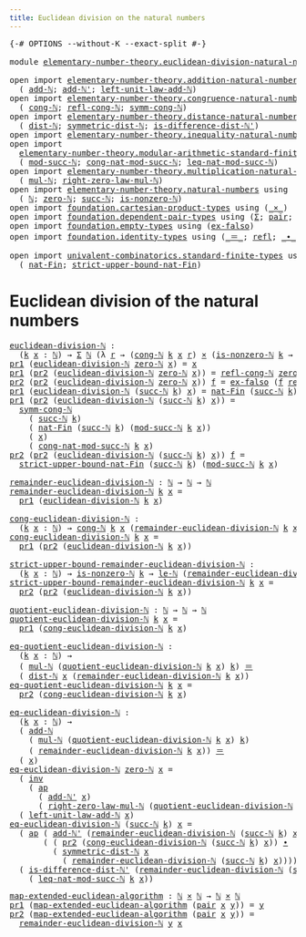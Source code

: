 ```yaml
---
title: Euclidean division on the natural numbers
---
```


<pre class="Agda"><a id="67" class="Symbol">{-#</a> <a id="71" class="Keyword">OPTIONS</a> <a id="79" class="Pragma">--without-K</a> <a id="91" class="Pragma">--exact-split</a> <a id="105" class="Symbol">#-}</a>

<a id="110" class="Keyword">module</a> <a id="117" href="elementary-number-theory.euclidean-division-natural-numbers.html" class="Module">elementary-number-theory.euclidean-division-natural-numbers</a> <a id="177" class="Keyword">where</a>

<a id="184" class="Keyword">open</a> <a id="189" class="Keyword">import</a> <a id="196" href="elementary-number-theory.addition-natural-numbers.html" class="Module">elementary-number-theory.addition-natural-numbers</a> <a id="246" class="Keyword">using</a>
  <a id="254" class="Symbol">(</a> <a id="256" href="elementary-number-theory.addition-natural-numbers.html#1164" class="Function">add-ℕ</a><a id="261" class="Symbol">;</a> <a id="263" href="elementary-number-theory.addition-natural-numbers.html#1237" class="Function">add-ℕ&#39;</a><a id="269" class="Symbol">;</a> <a id="271" href="elementary-number-theory.addition-natural-numbers.html#1532" class="Function">left-unit-law-add-ℕ</a><a id="290" class="Symbol">)</a>
<a id="292" class="Keyword">open</a> <a id="297" class="Keyword">import</a> <a id="304" href="elementary-number-theory.congruence-natural-numbers.html" class="Module">elementary-number-theory.congruence-natural-numbers</a> <a id="356" class="Keyword">using</a>
  <a id="364" class="Symbol">(</a> <a id="366" href="elementary-number-theory.congruence-natural-numbers.html#1636" class="Function">cong-ℕ</a><a id="372" class="Symbol">;</a> <a id="374" href="elementary-number-theory.congruence-natural-numbers.html#2602" class="Function">refl-cong-ℕ</a><a id="385" class="Symbol">;</a> <a id="387" href="elementary-number-theory.congruence-natural-numbers.html#2882" class="Function">symm-cong-ℕ</a><a id="398" class="Symbol">)</a>
<a id="400" class="Keyword">open</a> <a id="405" class="Keyword">import</a> <a id="412" href="elementary-number-theory.distance-natural-numbers.html" class="Module">elementary-number-theory.distance-natural-numbers</a> <a id="462" class="Keyword">using</a>
  <a id="470" class="Symbol">(</a> <a id="472" href="elementary-number-theory.distance-natural-numbers.html#1255" class="Function">dist-ℕ</a><a id="478" class="Symbol">;</a> <a id="480" href="elementary-number-theory.distance-natural-numbers.html#2322" class="Function">symmetric-dist-ℕ</a><a id="496" class="Symbol">;</a> <a id="498" href="elementary-number-theory.distance-natural-numbers.html#9708" class="Function">is-difference-dist-ℕ&#39;</a><a id="519" class="Symbol">)</a>
<a id="521" class="Keyword">open</a> <a id="526" class="Keyword">import</a> <a id="533" href="elementary-number-theory.inequality-natural-numbers.html" class="Module">elementary-number-theory.inequality-natural-numbers</a> <a id="585" class="Keyword">using</a> <a id="591" class="Symbol">(</a><a id="592" href="elementary-number-theory.inequality-natural-numbers.html#2077" class="Function">le-ℕ</a><a id="596" class="Symbol">)</a>
<a id="598" class="Keyword">open</a> <a id="603" class="Keyword">import</a>
  <a id="612" href="elementary-number-theory.modular-arithmetic-standard-finite-types.html" class="Module">elementary-number-theory.modular-arithmetic-standard-finite-types</a> <a id="678" class="Keyword">using</a>
  <a id="686" class="Symbol">(</a> <a id="688" href="elementary-number-theory.modular-arithmetic-standard-finite-types.html#2844" class="Function">mod-succ-ℕ</a><a id="698" class="Symbol">;</a> <a id="700" href="elementary-number-theory.modular-arithmetic-standard-finite-types.html#3602" class="Function">cong-nat-mod-succ-ℕ</a><a id="719" class="Symbol">;</a> <a id="721" href="elementary-number-theory.modular-arithmetic-standard-finite-types.html#32991" class="Function">leq-nat-mod-succ-ℕ</a><a id="739" class="Symbol">)</a>
<a id="741" class="Keyword">open</a> <a id="746" class="Keyword">import</a> <a id="753" href="elementary-number-theory.multiplication-natural-numbers.html" class="Module">elementary-number-theory.multiplication-natural-numbers</a> <a id="809" class="Keyword">using</a>
  <a id="817" class="Symbol">(</a> <a id="819" href="elementary-number-theory.multiplication-natural-numbers.html#1358" class="Function">mul-ℕ</a><a id="824" class="Symbol">;</a> <a id="826" href="elementary-number-theory.multiplication-natural-numbers.html#1887" class="Function">right-zero-law-mul-ℕ</a><a id="846" class="Symbol">)</a>
<a id="848" class="Keyword">open</a> <a id="853" class="Keyword">import</a> <a id="860" href="elementary-number-theory.natural-numbers.html" class="Module">elementary-number-theory.natural-numbers</a> <a id="901" class="Keyword">using</a>
  <a id="909" class="Symbol">(</a> <a id="911" href="elementary-number-theory.natural-numbers.html#1458" class="Datatype">ℕ</a><a id="912" class="Symbol">;</a> <a id="914" href="elementary-number-theory.natural-numbers.html#1479" class="InductiveConstructor">zero-ℕ</a><a id="920" class="Symbol">;</a> <a id="922" href="elementary-number-theory.natural-numbers.html#1492" class="InductiveConstructor">succ-ℕ</a><a id="928" class="Symbol">;</a> <a id="930" href="elementary-number-theory.natural-numbers.html#1939" class="Function">is-nonzero-ℕ</a><a id="942" class="Symbol">)</a>
<a id="944" class="Keyword">open</a> <a id="949" class="Keyword">import</a> <a id="956" href="foundation.cartesian-product-types.html" class="Module">foundation.cartesian-product-types</a> <a id="991" class="Keyword">using</a> <a id="997" class="Symbol">(</a><a id="998" href="foundation-core.cartesian-product-types.html#590" class="Function Operator">_×_</a><a id="1001" class="Symbol">)</a>
<a id="1003" class="Keyword">open</a> <a id="1008" class="Keyword">import</a> <a id="1015" href="foundation.dependent-pair-types.html" class="Module">foundation.dependent-pair-types</a> <a id="1047" class="Keyword">using</a> <a id="1053" class="Symbol">(</a><a id="1054" href="foundation-core.dependent-pair-types.html#515" class="Record">Σ</a><a id="1055" class="Symbol">;</a> <a id="1057" href="foundation-core.dependent-pair-types.html#588" class="InductiveConstructor">pair</a><a id="1061" class="Symbol">;</a> <a id="1063" href="foundation-core.dependent-pair-types.html#605" class="Field">pr1</a><a id="1066" class="Symbol">;</a> <a id="1068" href="foundation-core.dependent-pair-types.html#617" class="Field">pr2</a><a id="1071" class="Symbol">)</a>
<a id="1073" class="Keyword">open</a> <a id="1078" class="Keyword">import</a> <a id="1085" href="foundation.empty-types.html" class="Module">foundation.empty-types</a> <a id="1108" class="Keyword">using</a> <a id="1114" class="Symbol">(</a><a id="1115" href="foundation-core.empty-types.html#1160" class="Function">ex-falso</a><a id="1123" class="Symbol">)</a>
<a id="1125" class="Keyword">open</a> <a id="1130" class="Keyword">import</a> <a id="1137" href="foundation.identity-types.html" class="Module">foundation.identity-types</a> <a id="1163" class="Keyword">using</a> <a id="1169" class="Symbol">(</a><a id="1170" href="foundation-core.identity-types.html#1865" class="Function Operator">_＝_</a><a id="1173" class="Symbol">;</a> <a id="1175" href="foundation-core.identity-types.html#1820" class="InductiveConstructor">refl</a><a id="1179" class="Symbol">;</a> <a id="1181" href="foundation-core.identity-types.html#2425" class="Function Operator">_∙_</a><a id="1184" class="Symbol">;</a> <a id="1186" href="foundation-core.identity-types.html#2729" class="Function">inv</a><a id="1189" class="Symbol">;</a> <a id="1191" href="foundation-core.identity-types.html#4003" class="Function">ap</a><a id="1193" class="Symbol">)</a>

<a id="1196" class="Keyword">open</a> <a id="1201" class="Keyword">import</a> <a id="1208" href="univalent-combinatorics.standard-finite-types.html" class="Module">univalent-combinatorics.standard-finite-types</a> <a id="1254" class="Keyword">using</a>
  <a id="1262" class="Symbol">(</a> <a id="1264" href="univalent-combinatorics.standard-finite-types.html#6240" class="Function">nat-Fin</a><a id="1271" class="Symbol">;</a> <a id="1273" href="univalent-combinatorics.standard-finite-types.html#6343" class="Function">strict-upper-bound-nat-Fin</a><a id="1299" class="Symbol">)</a>
</pre>
# Euclidean division of the natural numbers

<pre class="Agda"><a id="euclidean-division-ℕ"></a><a id="1359" href="elementary-number-theory.euclidean-division-natural-numbers.html#1359" class="Function">euclidean-division-ℕ</a> <a id="1380" class="Symbol">:</a>
  <a id="1384" class="Symbol">(</a><a id="1385" href="elementary-number-theory.euclidean-division-natural-numbers.html#1385" class="Bound">k</a> <a id="1387" href="elementary-number-theory.euclidean-division-natural-numbers.html#1387" class="Bound">x</a> <a id="1389" class="Symbol">:</a> <a id="1391" href="elementary-number-theory.natural-numbers.html#1458" class="Datatype">ℕ</a><a id="1392" class="Symbol">)</a> <a id="1394" class="Symbol">→</a> <a id="1396" href="foundation-core.dependent-pair-types.html#515" class="Record">Σ</a> <a id="1398" href="elementary-number-theory.natural-numbers.html#1458" class="Datatype">ℕ</a> <a id="1400" class="Symbol">(λ</a> <a id="1403" href="elementary-number-theory.euclidean-division-natural-numbers.html#1403" class="Bound">r</a> <a id="1405" class="Symbol">→</a> <a id="1407" class="Symbol">(</a><a id="1408" href="elementary-number-theory.congruence-natural-numbers.html#1636" class="Function">cong-ℕ</a> <a id="1415" href="elementary-number-theory.euclidean-division-natural-numbers.html#1385" class="Bound">k</a> <a id="1417" href="elementary-number-theory.euclidean-division-natural-numbers.html#1387" class="Bound">x</a> <a id="1419" href="elementary-number-theory.euclidean-division-natural-numbers.html#1403" class="Bound">r</a><a id="1420" class="Symbol">)</a> <a id="1422" href="foundation-core.cartesian-product-types.html#590" class="Function Operator">×</a> <a id="1424" class="Symbol">(</a><a id="1425" href="elementary-number-theory.natural-numbers.html#1939" class="Function">is-nonzero-ℕ</a> <a id="1438" href="elementary-number-theory.euclidean-division-natural-numbers.html#1385" class="Bound">k</a> <a id="1440" class="Symbol">→</a> <a id="1442" href="elementary-number-theory.inequality-natural-numbers.html#2077" class="Function">le-ℕ</a> <a id="1447" href="elementary-number-theory.euclidean-division-natural-numbers.html#1403" class="Bound">r</a> <a id="1449" href="elementary-number-theory.euclidean-division-natural-numbers.html#1385" class="Bound">k</a><a id="1450" class="Symbol">))</a>
<a id="1453" href="foundation-core.dependent-pair-types.html#605" class="Field">pr1</a> <a id="1457" class="Symbol">(</a><a id="1458" href="elementary-number-theory.euclidean-division-natural-numbers.html#1359" class="Function">euclidean-division-ℕ</a> <a id="1479" href="elementary-number-theory.natural-numbers.html#1479" class="InductiveConstructor">zero-ℕ</a> <a id="1486" href="elementary-number-theory.euclidean-division-natural-numbers.html#1486" class="Bound">x</a><a id="1487" class="Symbol">)</a> <a id="1489" class="Symbol">=</a> <a id="1491" href="elementary-number-theory.euclidean-division-natural-numbers.html#1486" class="Bound">x</a>
<a id="1493" href="foundation-core.dependent-pair-types.html#605" class="Field">pr1</a> <a id="1497" class="Symbol">(</a><a id="1498" href="foundation-core.dependent-pair-types.html#617" class="Field">pr2</a> <a id="1502" class="Symbol">(</a><a id="1503" href="elementary-number-theory.euclidean-division-natural-numbers.html#1359" class="Function">euclidean-division-ℕ</a> <a id="1524" href="elementary-number-theory.natural-numbers.html#1479" class="InductiveConstructor">zero-ℕ</a> <a id="1531" href="elementary-number-theory.euclidean-division-natural-numbers.html#1531" class="Bound">x</a><a id="1532" class="Symbol">))</a> <a id="1535" class="Symbol">=</a> <a id="1537" href="elementary-number-theory.congruence-natural-numbers.html#2602" class="Function">refl-cong-ℕ</a> <a id="1549" href="elementary-number-theory.natural-numbers.html#1479" class="InductiveConstructor">zero-ℕ</a> <a id="1556" href="elementary-number-theory.euclidean-division-natural-numbers.html#1531" class="Bound">x</a>
<a id="1558" href="foundation-core.dependent-pair-types.html#617" class="Field">pr2</a> <a id="1562" class="Symbol">(</a><a id="1563" href="foundation-core.dependent-pair-types.html#617" class="Field">pr2</a> <a id="1567" class="Symbol">(</a><a id="1568" href="elementary-number-theory.euclidean-division-natural-numbers.html#1359" class="Function">euclidean-division-ℕ</a> <a id="1589" href="elementary-number-theory.natural-numbers.html#1479" class="InductiveConstructor">zero-ℕ</a> <a id="1596" href="elementary-number-theory.euclidean-division-natural-numbers.html#1596" class="Bound">x</a><a id="1597" class="Symbol">))</a> <a id="1600" href="elementary-number-theory.euclidean-division-natural-numbers.html#1600" class="Bound">f</a> <a id="1602" class="Symbol">=</a> <a id="1604" href="foundation-core.empty-types.html#1160" class="Function">ex-falso</a> <a id="1613" class="Symbol">(</a><a id="1614" href="elementary-number-theory.euclidean-division-natural-numbers.html#1600" class="Bound">f</a> <a id="1616" href="foundation-core.identity-types.html#1820" class="InductiveConstructor">refl</a><a id="1620" class="Symbol">)</a>
<a id="1622" href="foundation-core.dependent-pair-types.html#605" class="Field">pr1</a> <a id="1626" class="Symbol">(</a><a id="1627" href="elementary-number-theory.euclidean-division-natural-numbers.html#1359" class="Function">euclidean-division-ℕ</a> <a id="1648" class="Symbol">(</a><a id="1649" href="elementary-number-theory.natural-numbers.html#1492" class="InductiveConstructor">succ-ℕ</a> <a id="1656" href="elementary-number-theory.euclidean-division-natural-numbers.html#1656" class="Bound">k</a><a id="1657" class="Symbol">)</a> <a id="1659" href="elementary-number-theory.euclidean-division-natural-numbers.html#1659" class="Bound">x</a><a id="1660" class="Symbol">)</a> <a id="1662" class="Symbol">=</a> <a id="1664" href="univalent-combinatorics.standard-finite-types.html#6240" class="Function">nat-Fin</a> <a id="1672" class="Symbol">(</a><a id="1673" href="elementary-number-theory.natural-numbers.html#1492" class="InductiveConstructor">succ-ℕ</a> <a id="1680" href="elementary-number-theory.euclidean-division-natural-numbers.html#1656" class="Bound">k</a><a id="1681" class="Symbol">)</a> <a id="1683" class="Symbol">(</a><a id="1684" href="elementary-number-theory.modular-arithmetic-standard-finite-types.html#2844" class="Function">mod-succ-ℕ</a> <a id="1695" href="elementary-number-theory.euclidean-division-natural-numbers.html#1656" class="Bound">k</a> <a id="1697" href="elementary-number-theory.euclidean-division-natural-numbers.html#1659" class="Bound">x</a><a id="1698" class="Symbol">)</a>
<a id="1700" href="foundation-core.dependent-pair-types.html#605" class="Field">pr1</a> <a id="1704" class="Symbol">(</a><a id="1705" href="foundation-core.dependent-pair-types.html#617" class="Field">pr2</a> <a id="1709" class="Symbol">(</a><a id="1710" href="elementary-number-theory.euclidean-division-natural-numbers.html#1359" class="Function">euclidean-division-ℕ</a> <a id="1731" class="Symbol">(</a><a id="1732" href="elementary-number-theory.natural-numbers.html#1492" class="InductiveConstructor">succ-ℕ</a> <a id="1739" href="elementary-number-theory.euclidean-division-natural-numbers.html#1739" class="Bound">k</a><a id="1740" class="Symbol">)</a> <a id="1742" href="elementary-number-theory.euclidean-division-natural-numbers.html#1742" class="Bound">x</a><a id="1743" class="Symbol">))</a> <a id="1746" class="Symbol">=</a>
  <a id="1750" href="elementary-number-theory.congruence-natural-numbers.html#2882" class="Function">symm-cong-ℕ</a>
    <a id="1766" class="Symbol">(</a> <a id="1768" href="elementary-number-theory.natural-numbers.html#1492" class="InductiveConstructor">succ-ℕ</a> <a id="1775" href="elementary-number-theory.euclidean-division-natural-numbers.html#1739" class="Bound">k</a><a id="1776" class="Symbol">)</a>
    <a id="1782" class="Symbol">(</a> <a id="1784" href="univalent-combinatorics.standard-finite-types.html#6240" class="Function">nat-Fin</a> <a id="1792" class="Symbol">(</a><a id="1793" href="elementary-number-theory.natural-numbers.html#1492" class="InductiveConstructor">succ-ℕ</a> <a id="1800" href="elementary-number-theory.euclidean-division-natural-numbers.html#1739" class="Bound">k</a><a id="1801" class="Symbol">)</a> <a id="1803" class="Symbol">(</a><a id="1804" href="elementary-number-theory.modular-arithmetic-standard-finite-types.html#2844" class="Function">mod-succ-ℕ</a> <a id="1815" href="elementary-number-theory.euclidean-division-natural-numbers.html#1739" class="Bound">k</a> <a id="1817" href="elementary-number-theory.euclidean-division-natural-numbers.html#1742" class="Bound">x</a><a id="1818" class="Symbol">))</a>
    <a id="1825" class="Symbol">(</a> <a id="1827" href="elementary-number-theory.euclidean-division-natural-numbers.html#1742" class="Bound">x</a><a id="1828" class="Symbol">)</a>
    <a id="1834" class="Symbol">(</a> <a id="1836" href="elementary-number-theory.modular-arithmetic-standard-finite-types.html#3602" class="Function">cong-nat-mod-succ-ℕ</a> <a id="1856" href="elementary-number-theory.euclidean-division-natural-numbers.html#1739" class="Bound">k</a> <a id="1858" href="elementary-number-theory.euclidean-division-natural-numbers.html#1742" class="Bound">x</a><a id="1859" class="Symbol">)</a>
<a id="1861" href="foundation-core.dependent-pair-types.html#617" class="Field">pr2</a> <a id="1865" class="Symbol">(</a><a id="1866" href="foundation-core.dependent-pair-types.html#617" class="Field">pr2</a> <a id="1870" class="Symbol">(</a><a id="1871" href="elementary-number-theory.euclidean-division-natural-numbers.html#1359" class="Function">euclidean-division-ℕ</a> <a id="1892" class="Symbol">(</a><a id="1893" href="elementary-number-theory.natural-numbers.html#1492" class="InductiveConstructor">succ-ℕ</a> <a id="1900" href="elementary-number-theory.euclidean-division-natural-numbers.html#1900" class="Bound">k</a><a id="1901" class="Symbol">)</a> <a id="1903" href="elementary-number-theory.euclidean-division-natural-numbers.html#1903" class="Bound">x</a><a id="1904" class="Symbol">))</a> <a id="1907" href="elementary-number-theory.euclidean-division-natural-numbers.html#1907" class="Bound">f</a> <a id="1909" class="Symbol">=</a>
  <a id="1913" href="univalent-combinatorics.standard-finite-types.html#6343" class="Function">strict-upper-bound-nat-Fin</a> <a id="1940" class="Symbol">(</a><a id="1941" href="elementary-number-theory.natural-numbers.html#1492" class="InductiveConstructor">succ-ℕ</a> <a id="1948" href="elementary-number-theory.euclidean-division-natural-numbers.html#1900" class="Bound">k</a><a id="1949" class="Symbol">)</a> <a id="1951" class="Symbol">(</a><a id="1952" href="elementary-number-theory.modular-arithmetic-standard-finite-types.html#2844" class="Function">mod-succ-ℕ</a> <a id="1963" href="elementary-number-theory.euclidean-division-natural-numbers.html#1900" class="Bound">k</a> <a id="1965" href="elementary-number-theory.euclidean-division-natural-numbers.html#1903" class="Bound">x</a><a id="1966" class="Symbol">)</a>

<a id="remainder-euclidean-division-ℕ"></a><a id="1969" href="elementary-number-theory.euclidean-division-natural-numbers.html#1969" class="Function">remainder-euclidean-division-ℕ</a> <a id="2000" class="Symbol">:</a> <a id="2002" href="elementary-number-theory.natural-numbers.html#1458" class="Datatype">ℕ</a> <a id="2004" class="Symbol">→</a> <a id="2006" href="elementary-number-theory.natural-numbers.html#1458" class="Datatype">ℕ</a> <a id="2008" class="Symbol">→</a> <a id="2010" href="elementary-number-theory.natural-numbers.html#1458" class="Datatype">ℕ</a>
<a id="2012" href="elementary-number-theory.euclidean-division-natural-numbers.html#1969" class="Function">remainder-euclidean-division-ℕ</a> <a id="2043" href="elementary-number-theory.euclidean-division-natural-numbers.html#2043" class="Bound">k</a> <a id="2045" href="elementary-number-theory.euclidean-division-natural-numbers.html#2045" class="Bound">x</a> <a id="2047" class="Symbol">=</a>
  <a id="2051" href="foundation-core.dependent-pair-types.html#605" class="Field">pr1</a> <a id="2055" class="Symbol">(</a><a id="2056" href="elementary-number-theory.euclidean-division-natural-numbers.html#1359" class="Function">euclidean-division-ℕ</a> <a id="2077" href="elementary-number-theory.euclidean-division-natural-numbers.html#2043" class="Bound">k</a> <a id="2079" href="elementary-number-theory.euclidean-division-natural-numbers.html#2045" class="Bound">x</a><a id="2080" class="Symbol">)</a>

<a id="cong-euclidean-division-ℕ"></a><a id="2083" href="elementary-number-theory.euclidean-division-natural-numbers.html#2083" class="Function">cong-euclidean-division-ℕ</a> <a id="2109" class="Symbol">:</a>
  <a id="2113" class="Symbol">(</a><a id="2114" href="elementary-number-theory.euclidean-division-natural-numbers.html#2114" class="Bound">k</a> <a id="2116" href="elementary-number-theory.euclidean-division-natural-numbers.html#2116" class="Bound">x</a> <a id="2118" class="Symbol">:</a> <a id="2120" href="elementary-number-theory.natural-numbers.html#1458" class="Datatype">ℕ</a><a id="2121" class="Symbol">)</a> <a id="2123" class="Symbol">→</a> <a id="2125" href="elementary-number-theory.congruence-natural-numbers.html#1636" class="Function">cong-ℕ</a> <a id="2132" href="elementary-number-theory.euclidean-division-natural-numbers.html#2114" class="Bound">k</a> <a id="2134" href="elementary-number-theory.euclidean-division-natural-numbers.html#2116" class="Bound">x</a> <a id="2136" class="Symbol">(</a><a id="2137" href="elementary-number-theory.euclidean-division-natural-numbers.html#1969" class="Function">remainder-euclidean-division-ℕ</a> <a id="2168" href="elementary-number-theory.euclidean-division-natural-numbers.html#2114" class="Bound">k</a> <a id="2170" href="elementary-number-theory.euclidean-division-natural-numbers.html#2116" class="Bound">x</a><a id="2171" class="Symbol">)</a>
<a id="2173" href="elementary-number-theory.euclidean-division-natural-numbers.html#2083" class="Function">cong-euclidean-division-ℕ</a> <a id="2199" href="elementary-number-theory.euclidean-division-natural-numbers.html#2199" class="Bound">k</a> <a id="2201" href="elementary-number-theory.euclidean-division-natural-numbers.html#2201" class="Bound">x</a> <a id="2203" class="Symbol">=</a>
  <a id="2207" href="foundation-core.dependent-pair-types.html#605" class="Field">pr1</a> <a id="2211" class="Symbol">(</a><a id="2212" href="foundation-core.dependent-pair-types.html#617" class="Field">pr2</a> <a id="2216" class="Symbol">(</a><a id="2217" href="elementary-number-theory.euclidean-division-natural-numbers.html#1359" class="Function">euclidean-division-ℕ</a> <a id="2238" href="elementary-number-theory.euclidean-division-natural-numbers.html#2199" class="Bound">k</a> <a id="2240" href="elementary-number-theory.euclidean-division-natural-numbers.html#2201" class="Bound">x</a><a id="2241" class="Symbol">))</a>

<a id="strict-upper-bound-remainder-euclidean-division-ℕ"></a><a id="2245" href="elementary-number-theory.euclidean-division-natural-numbers.html#2245" class="Function">strict-upper-bound-remainder-euclidean-division-ℕ</a> <a id="2295" class="Symbol">:</a>
  <a id="2299" class="Symbol">(</a><a id="2300" href="elementary-number-theory.euclidean-division-natural-numbers.html#2300" class="Bound">k</a> <a id="2302" href="elementary-number-theory.euclidean-division-natural-numbers.html#2302" class="Bound">x</a> <a id="2304" class="Symbol">:</a> <a id="2306" href="elementary-number-theory.natural-numbers.html#1458" class="Datatype">ℕ</a><a id="2307" class="Symbol">)</a> <a id="2309" class="Symbol">→</a> <a id="2311" href="elementary-number-theory.natural-numbers.html#1939" class="Function">is-nonzero-ℕ</a> <a id="2324" href="elementary-number-theory.euclidean-division-natural-numbers.html#2300" class="Bound">k</a> <a id="2326" class="Symbol">→</a> <a id="2328" href="elementary-number-theory.inequality-natural-numbers.html#2077" class="Function">le-ℕ</a> <a id="2333" class="Symbol">(</a><a id="2334" href="elementary-number-theory.euclidean-division-natural-numbers.html#1969" class="Function">remainder-euclidean-division-ℕ</a> <a id="2365" href="elementary-number-theory.euclidean-division-natural-numbers.html#2300" class="Bound">k</a> <a id="2367" href="elementary-number-theory.euclidean-division-natural-numbers.html#2302" class="Bound">x</a><a id="2368" class="Symbol">)</a> <a id="2370" href="elementary-number-theory.euclidean-division-natural-numbers.html#2300" class="Bound">k</a>
<a id="2372" href="elementary-number-theory.euclidean-division-natural-numbers.html#2245" class="Function">strict-upper-bound-remainder-euclidean-division-ℕ</a> <a id="2422" href="elementary-number-theory.euclidean-division-natural-numbers.html#2422" class="Bound">k</a> <a id="2424" href="elementary-number-theory.euclidean-division-natural-numbers.html#2424" class="Bound">x</a> <a id="2426" class="Symbol">=</a>
  <a id="2430" href="foundation-core.dependent-pair-types.html#617" class="Field">pr2</a> <a id="2434" class="Symbol">(</a><a id="2435" href="foundation-core.dependent-pair-types.html#617" class="Field">pr2</a> <a id="2439" class="Symbol">(</a><a id="2440" href="elementary-number-theory.euclidean-division-natural-numbers.html#1359" class="Function">euclidean-division-ℕ</a> <a id="2461" href="elementary-number-theory.euclidean-division-natural-numbers.html#2422" class="Bound">k</a> <a id="2463" href="elementary-number-theory.euclidean-division-natural-numbers.html#2424" class="Bound">x</a><a id="2464" class="Symbol">))</a>

<a id="quotient-euclidean-division-ℕ"></a><a id="2468" href="elementary-number-theory.euclidean-division-natural-numbers.html#2468" class="Function">quotient-euclidean-division-ℕ</a> <a id="2498" class="Symbol">:</a> <a id="2500" href="elementary-number-theory.natural-numbers.html#1458" class="Datatype">ℕ</a> <a id="2502" class="Symbol">→</a> <a id="2504" href="elementary-number-theory.natural-numbers.html#1458" class="Datatype">ℕ</a> <a id="2506" class="Symbol">→</a> <a id="2508" href="elementary-number-theory.natural-numbers.html#1458" class="Datatype">ℕ</a>
<a id="2510" href="elementary-number-theory.euclidean-division-natural-numbers.html#2468" class="Function">quotient-euclidean-division-ℕ</a> <a id="2540" href="elementary-number-theory.euclidean-division-natural-numbers.html#2540" class="Bound">k</a> <a id="2542" href="elementary-number-theory.euclidean-division-natural-numbers.html#2542" class="Bound">x</a> <a id="2544" class="Symbol">=</a>
  <a id="2548" href="foundation-core.dependent-pair-types.html#605" class="Field">pr1</a> <a id="2552" class="Symbol">(</a><a id="2553" href="elementary-number-theory.euclidean-division-natural-numbers.html#2083" class="Function">cong-euclidean-division-ℕ</a> <a id="2579" href="elementary-number-theory.euclidean-division-natural-numbers.html#2540" class="Bound">k</a> <a id="2581" href="elementary-number-theory.euclidean-division-natural-numbers.html#2542" class="Bound">x</a><a id="2582" class="Symbol">)</a>

<a id="eq-quotient-euclidean-division-ℕ"></a><a id="2585" href="elementary-number-theory.euclidean-division-natural-numbers.html#2585" class="Function">eq-quotient-euclidean-division-ℕ</a> <a id="2618" class="Symbol">:</a>
  <a id="2622" class="Symbol">(</a><a id="2623" href="elementary-number-theory.euclidean-division-natural-numbers.html#2623" class="Bound">k</a> <a id="2625" href="elementary-number-theory.euclidean-division-natural-numbers.html#2625" class="Bound">x</a> <a id="2627" class="Symbol">:</a> <a id="2629" href="elementary-number-theory.natural-numbers.html#1458" class="Datatype">ℕ</a><a id="2630" class="Symbol">)</a> <a id="2632" class="Symbol">→</a>
  <a id="2636" class="Symbol">(</a> <a id="2638" href="elementary-number-theory.multiplication-natural-numbers.html#1358" class="Function">mul-ℕ</a> <a id="2644" class="Symbol">(</a><a id="2645" href="elementary-number-theory.euclidean-division-natural-numbers.html#2468" class="Function">quotient-euclidean-division-ℕ</a> <a id="2675" href="elementary-number-theory.euclidean-division-natural-numbers.html#2623" class="Bound">k</a> <a id="2677" href="elementary-number-theory.euclidean-division-natural-numbers.html#2625" class="Bound">x</a><a id="2678" class="Symbol">)</a> <a id="2680" href="elementary-number-theory.euclidean-division-natural-numbers.html#2623" class="Bound">k</a><a id="2681" class="Symbol">)</a> <a id="2683" href="foundation-core.identity-types.html#1865" class="Function Operator">＝</a>
  <a id="2687" class="Symbol">(</a> <a id="2689" href="elementary-number-theory.distance-natural-numbers.html#1255" class="Function">dist-ℕ</a> <a id="2696" href="elementary-number-theory.euclidean-division-natural-numbers.html#2625" class="Bound">x</a> <a id="2698" class="Symbol">(</a><a id="2699" href="elementary-number-theory.euclidean-division-natural-numbers.html#1969" class="Function">remainder-euclidean-division-ℕ</a> <a id="2730" href="elementary-number-theory.euclidean-division-natural-numbers.html#2623" class="Bound">k</a> <a id="2732" href="elementary-number-theory.euclidean-division-natural-numbers.html#2625" class="Bound">x</a><a id="2733" class="Symbol">))</a>
<a id="2736" href="elementary-number-theory.euclidean-division-natural-numbers.html#2585" class="Function">eq-quotient-euclidean-division-ℕ</a> <a id="2769" href="elementary-number-theory.euclidean-division-natural-numbers.html#2769" class="Bound">k</a> <a id="2771" href="elementary-number-theory.euclidean-division-natural-numbers.html#2771" class="Bound">x</a> <a id="2773" class="Symbol">=</a>
  <a id="2777" href="foundation-core.dependent-pair-types.html#617" class="Field">pr2</a> <a id="2781" class="Symbol">(</a><a id="2782" href="elementary-number-theory.euclidean-division-natural-numbers.html#2083" class="Function">cong-euclidean-division-ℕ</a> <a id="2808" href="elementary-number-theory.euclidean-division-natural-numbers.html#2769" class="Bound">k</a> <a id="2810" href="elementary-number-theory.euclidean-division-natural-numbers.html#2771" class="Bound">x</a><a id="2811" class="Symbol">)</a>

<a id="eq-euclidean-division-ℕ"></a><a id="2814" href="elementary-number-theory.euclidean-division-natural-numbers.html#2814" class="Function">eq-euclidean-division-ℕ</a> <a id="2838" class="Symbol">:</a>
  <a id="2842" class="Symbol">(</a><a id="2843" href="elementary-number-theory.euclidean-division-natural-numbers.html#2843" class="Bound">k</a> <a id="2845" href="elementary-number-theory.euclidean-division-natural-numbers.html#2845" class="Bound">x</a> <a id="2847" class="Symbol">:</a> <a id="2849" href="elementary-number-theory.natural-numbers.html#1458" class="Datatype">ℕ</a><a id="2850" class="Symbol">)</a> <a id="2852" class="Symbol">→</a>
  <a id="2856" class="Symbol">(</a> <a id="2858" href="elementary-number-theory.addition-natural-numbers.html#1164" class="Function">add-ℕ</a>
    <a id="2868" class="Symbol">(</a> <a id="2870" href="elementary-number-theory.multiplication-natural-numbers.html#1358" class="Function">mul-ℕ</a> <a id="2876" class="Symbol">(</a><a id="2877" href="elementary-number-theory.euclidean-division-natural-numbers.html#2468" class="Function">quotient-euclidean-division-ℕ</a> <a id="2907" href="elementary-number-theory.euclidean-division-natural-numbers.html#2843" class="Bound">k</a> <a id="2909" href="elementary-number-theory.euclidean-division-natural-numbers.html#2845" class="Bound">x</a><a id="2910" class="Symbol">)</a> <a id="2912" href="elementary-number-theory.euclidean-division-natural-numbers.html#2843" class="Bound">k</a><a id="2913" class="Symbol">)</a>
    <a id="2919" class="Symbol">(</a> <a id="2921" href="elementary-number-theory.euclidean-division-natural-numbers.html#1969" class="Function">remainder-euclidean-division-ℕ</a> <a id="2952" href="elementary-number-theory.euclidean-division-natural-numbers.html#2843" class="Bound">k</a> <a id="2954" href="elementary-number-theory.euclidean-division-natural-numbers.html#2845" class="Bound">x</a><a id="2955" class="Symbol">))</a> <a id="2958" href="foundation-core.identity-types.html#1865" class="Function Operator">＝</a>
  <a id="2962" class="Symbol">(</a> <a id="2964" href="elementary-number-theory.euclidean-division-natural-numbers.html#2845" class="Bound">x</a><a id="2965" class="Symbol">)</a>
<a id="2967" href="elementary-number-theory.euclidean-division-natural-numbers.html#2814" class="Function">eq-euclidean-division-ℕ</a> <a id="2991" href="elementary-number-theory.natural-numbers.html#1479" class="InductiveConstructor">zero-ℕ</a> <a id="2998" href="elementary-number-theory.euclidean-division-natural-numbers.html#2998" class="Bound">x</a> <a id="3000" class="Symbol">=</a>
  <a id="3004" class="Symbol">(</a> <a id="3006" href="foundation-core.identity-types.html#2729" class="Function">inv</a>
    <a id="3014" class="Symbol">(</a> <a id="3016" href="foundation-core.identity-types.html#4003" class="Function">ap</a>
      <a id="3025" class="Symbol">(</a> <a id="3027" href="elementary-number-theory.addition-natural-numbers.html#1237" class="Function">add-ℕ&#39;</a> <a id="3034" href="elementary-number-theory.euclidean-division-natural-numbers.html#2998" class="Bound">x</a><a id="3035" class="Symbol">)</a>
      <a id="3043" class="Symbol">(</a> <a id="3045" href="elementary-number-theory.multiplication-natural-numbers.html#1887" class="Function">right-zero-law-mul-ℕ</a> <a id="3066" class="Symbol">(</a><a id="3067" href="elementary-number-theory.euclidean-division-natural-numbers.html#2468" class="Function">quotient-euclidean-division-ℕ</a> <a id="3097" href="elementary-number-theory.natural-numbers.html#1479" class="InductiveConstructor">zero-ℕ</a> <a id="3104" href="elementary-number-theory.euclidean-division-natural-numbers.html#2998" class="Bound">x</a><a id="3105" class="Symbol">))))</a> <a id="3110" href="foundation-core.identity-types.html#2425" class="Function Operator">∙</a>
  <a id="3114" class="Symbol">(</a> <a id="3116" href="elementary-number-theory.addition-natural-numbers.html#1532" class="Function">left-unit-law-add-ℕ</a> <a id="3136" href="elementary-number-theory.euclidean-division-natural-numbers.html#2998" class="Bound">x</a><a id="3137" class="Symbol">)</a>
<a id="3139" href="elementary-number-theory.euclidean-division-natural-numbers.html#2814" class="Function">eq-euclidean-division-ℕ</a> <a id="3163" class="Symbol">(</a><a id="3164" href="elementary-number-theory.natural-numbers.html#1492" class="InductiveConstructor">succ-ℕ</a> <a id="3171" href="elementary-number-theory.euclidean-division-natural-numbers.html#3171" class="Bound">k</a><a id="3172" class="Symbol">)</a> <a id="3174" href="elementary-number-theory.euclidean-division-natural-numbers.html#3174" class="Bound">x</a> <a id="3176" class="Symbol">=</a>
  <a id="3180" class="Symbol">(</a> <a id="3182" href="foundation-core.identity-types.html#4003" class="Function">ap</a> <a id="3185" class="Symbol">(</a> <a id="3187" href="elementary-number-theory.addition-natural-numbers.html#1237" class="Function">add-ℕ&#39;</a> <a id="3194" class="Symbol">(</a><a id="3195" href="elementary-number-theory.euclidean-division-natural-numbers.html#1969" class="Function">remainder-euclidean-division-ℕ</a> <a id="3226" class="Symbol">(</a><a id="3227" href="elementary-number-theory.natural-numbers.html#1492" class="InductiveConstructor">succ-ℕ</a> <a id="3234" href="elementary-number-theory.euclidean-division-natural-numbers.html#3171" class="Bound">k</a><a id="3235" class="Symbol">)</a> <a id="3237" href="elementary-number-theory.euclidean-division-natural-numbers.html#3174" class="Bound">x</a><a id="3238" class="Symbol">))</a>
       <a id="3248" class="Symbol">(</a> <a id="3250" class="Symbol">(</a> <a id="3252" href="foundation-core.dependent-pair-types.html#617" class="Field">pr2</a> <a id="3256" class="Symbol">(</a><a id="3257" href="elementary-number-theory.euclidean-division-natural-numbers.html#2083" class="Function">cong-euclidean-division-ℕ</a> <a id="3283" class="Symbol">(</a><a id="3284" href="elementary-number-theory.natural-numbers.html#1492" class="InductiveConstructor">succ-ℕ</a> <a id="3291" href="elementary-number-theory.euclidean-division-natural-numbers.html#3171" class="Bound">k</a><a id="3292" class="Symbol">)</a> <a id="3294" href="elementary-number-theory.euclidean-division-natural-numbers.html#3174" class="Bound">x</a><a id="3295" class="Symbol">))</a> <a id="3298" href="foundation-core.identity-types.html#2425" class="Function Operator">∙</a>
         <a id="3309" class="Symbol">(</a> <a id="3311" href="elementary-number-theory.distance-natural-numbers.html#2322" class="Function">symmetric-dist-ℕ</a> <a id="3328" href="elementary-number-theory.euclidean-division-natural-numbers.html#3174" class="Bound">x</a>
           <a id="3341" class="Symbol">(</a> <a id="3343" href="elementary-number-theory.euclidean-division-natural-numbers.html#1969" class="Function">remainder-euclidean-division-ℕ</a> <a id="3374" class="Symbol">(</a><a id="3375" href="elementary-number-theory.natural-numbers.html#1492" class="InductiveConstructor">succ-ℕ</a> <a id="3382" href="elementary-number-theory.euclidean-division-natural-numbers.html#3171" class="Bound">k</a><a id="3383" class="Symbol">)</a> <a id="3385" href="elementary-number-theory.euclidean-division-natural-numbers.html#3174" class="Bound">x</a><a id="3386" class="Symbol">))))</a> <a id="3391" href="foundation-core.identity-types.html#2425" class="Function Operator">∙</a>
  <a id="3395" class="Symbol">(</a> <a id="3397" href="elementary-number-theory.distance-natural-numbers.html#9708" class="Function">is-difference-dist-ℕ&#39;</a> <a id="3419" class="Symbol">(</a><a id="3420" href="elementary-number-theory.euclidean-division-natural-numbers.html#1969" class="Function">remainder-euclidean-division-ℕ</a> <a id="3451" class="Symbol">(</a><a id="3452" href="elementary-number-theory.natural-numbers.html#1492" class="InductiveConstructor">succ-ℕ</a> <a id="3459" href="elementary-number-theory.euclidean-division-natural-numbers.html#3171" class="Bound">k</a><a id="3460" class="Symbol">)</a> <a id="3462" href="elementary-number-theory.euclidean-division-natural-numbers.html#3174" class="Bound">x</a><a id="3463" class="Symbol">)</a> <a id="3465" href="elementary-number-theory.euclidean-division-natural-numbers.html#3174" class="Bound">x</a>
    <a id="3471" class="Symbol">(</a> <a id="3473" href="elementary-number-theory.modular-arithmetic-standard-finite-types.html#32991" class="Function">leq-nat-mod-succ-ℕ</a> <a id="3492" href="elementary-number-theory.euclidean-division-natural-numbers.html#3171" class="Bound">k</a> <a id="3494" href="elementary-number-theory.euclidean-division-natural-numbers.html#3174" class="Bound">x</a><a id="3495" class="Symbol">))</a>
</pre>
<pre class="Agda"><a id="map-extended-euclidean-algorithm"></a><a id="3511" href="elementary-number-theory.euclidean-division-natural-numbers.html#3511" class="Function">map-extended-euclidean-algorithm</a> <a id="3544" class="Symbol">:</a> <a id="3546" href="elementary-number-theory.natural-numbers.html#1458" class="Datatype">ℕ</a> <a id="3548" href="foundation-core.cartesian-product-types.html#590" class="Function Operator">×</a> <a id="3550" href="elementary-number-theory.natural-numbers.html#1458" class="Datatype">ℕ</a> <a id="3552" class="Symbol">→</a> <a id="3554" href="elementary-number-theory.natural-numbers.html#1458" class="Datatype">ℕ</a> <a id="3556" href="foundation-core.cartesian-product-types.html#590" class="Function Operator">×</a> <a id="3558" href="elementary-number-theory.natural-numbers.html#1458" class="Datatype">ℕ</a>
<a id="3560" href="foundation-core.dependent-pair-types.html#605" class="Field">pr1</a> <a id="3564" class="Symbol">(</a><a id="3565" href="elementary-number-theory.euclidean-division-natural-numbers.html#3511" class="Function">map-extended-euclidean-algorithm</a> <a id="3598" class="Symbol">(</a><a id="3599" href="foundation-core.dependent-pair-types.html#588" class="InductiveConstructor">pair</a> <a id="3604" href="elementary-number-theory.euclidean-division-natural-numbers.html#3604" class="Bound">x</a> <a id="3606" href="elementary-number-theory.euclidean-division-natural-numbers.html#3606" class="Bound">y</a><a id="3607" class="Symbol">))</a> <a id="3610" class="Symbol">=</a> <a id="3612" href="elementary-number-theory.euclidean-division-natural-numbers.html#3606" class="Bound">y</a>
<a id="3614" href="foundation-core.dependent-pair-types.html#617" class="Field">pr2</a> <a id="3618" class="Symbol">(</a><a id="3619" href="elementary-number-theory.euclidean-division-natural-numbers.html#3511" class="Function">map-extended-euclidean-algorithm</a> <a id="3652" class="Symbol">(</a><a id="3653" href="foundation-core.dependent-pair-types.html#588" class="InductiveConstructor">pair</a> <a id="3658" href="elementary-number-theory.euclidean-division-natural-numbers.html#3658" class="Bound">x</a> <a id="3660" href="elementary-number-theory.euclidean-division-natural-numbers.html#3660" class="Bound">y</a><a id="3661" class="Symbol">))</a> <a id="3664" class="Symbol">=</a>
  <a id="3668" href="elementary-number-theory.euclidean-division-natural-numbers.html#1969" class="Function">remainder-euclidean-division-ℕ</a> <a id="3699" href="elementary-number-theory.euclidean-division-natural-numbers.html#3660" class="Bound">y</a> <a id="3701" href="elementary-number-theory.euclidean-division-natural-numbers.html#3658" class="Bound">x</a>
</pre>
